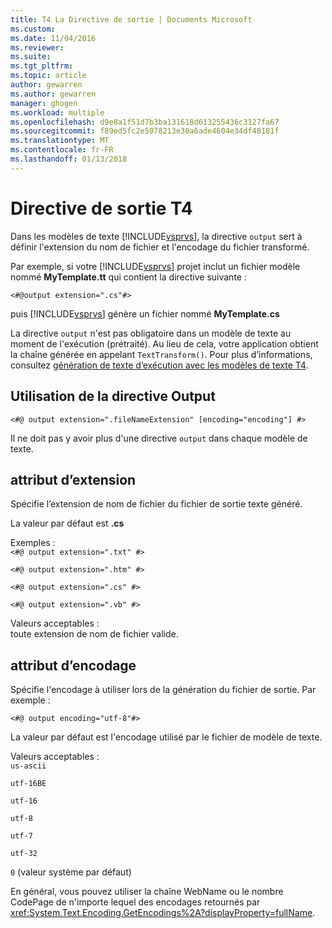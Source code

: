 ```yaml
---
title: T4 La Directive de sortie | Documents Microsoft
ms.custom: 
ms.date: 11/04/2016
ms.reviewer: 
ms.suite: 
ms.tgt_pltfrm: 
ms.topic: article
author: gewarren
ms.author: gewarren
manager: ghogen
ms.workload: multiple
ms.openlocfilehash: d9e8a1f51d7b3ba131618d613255436c3127fa67
ms.sourcegitcommit: f89ed5fc2e5078213e30a6ade4604e34df48181f
ms.translationtype: MT
ms.contentlocale: fr-FR
ms.lasthandoff: 01/13/2018
---
```

# <a name="t4-output-directive"></a>Directive de sortie T4
Dans les modèles de texte [!INCLUDE[vsprvs](../code-quality/includes/vsprvs_md.md)], la directive `output` sert à définir l'extension du nom de fichier et l'encodage du fichier transformé.  
  
 Par exemple, si votre [!INCLUDE[vsprvs](../code-quality/includes/vsprvs_md.md)] projet inclut un fichier modèle nommé **MyTemplate.tt** qui contient la directive suivante :  
  
 `<#@output extension=".cs"#>`  
  
 puis [!INCLUDE[vsprvs](../code-quality/includes/vsprvs_md.md)] génère un fichier nommé **MyTemplate.cs**  
  
 La directive `output` n'est pas obligatoire dans un modèle de texte au moment de l'exécution (prétraité). Au lieu de cela, votre application obtient la chaîne générée en appelant `TextTransform()`. Pour plus d’informations, consultez [génération de texte d’exécution avec les modèles de texte T4](../modeling/run-time-text-generation-with-t4-text-templates.md).  
  
## <a name="using-the-output-directive"></a>Utilisation de la directive Output  
  
```  
<#@ output extension=".fileNameExtension" [encoding="encoding"] #>  
```  
  
 Il ne doit pas y avoir plus d'une directive `output` dans chaque modèle de texte.  
  
## <a name="extension-attribute"></a>attribut d’extension  
 Spécifie l’extension de nom de fichier du fichier de sortie texte généré.  
  
 La valeur par défaut est **.cs**  
  
 Exemples :  
 `<#@ output extension=".txt" #>`  
  
 `<#@ output extension=".htm" #>`  
  
 `<#@ output extension=".cs" #>`  
  
 `<#@ output extension=".vb" #>`  
  
 Valeurs acceptables :  
 toute extension de nom de fichier valide.  
  
## <a name="encoding-attribute"></a>attribut d’encodage  
 Spécifie l'encodage à utiliser lors de la génération du fichier de sortie. Par exemple :  
  
 `<#@ output encoding="utf-8"#>`  
  
 La valeur par défaut est l'encodage utilisé par le fichier de modèle de texte.  
  
 Valeurs acceptables :  
 `us-ascii`  
  
 `utf-16BE`  
  
 `utf-16`  
  
 `utf-8`  
  
 `utf-7`  
  
 `utf-32`  
  
 `0` (valeur système par défaut)  
  
 En général, vous pouvez utiliser la chaîne WebName ou le nombre CodePage de n'importe lequel des encodages retournés par <xref:System.Text.Encoding.GetEncodings%2A?displayProperty=fullName>.